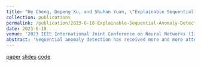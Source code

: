 ```yaml
---
title: "He Cheng, Depeng Xu, and Shuhan Yuan, \"Explainable Sequential Anomaly Detection via Prototypes\". "
collection: publications
permalink: /publication/2023-6-18-Explainable-Sequential-Anomaly-Detection-via-Prototypes
date: 2023-6-18
venue: '2023 IEEE International Joint Conference on Neural Networks (IJCNN)'
abstract: 'Sequential anomaly detection has received more and more attention because of its wide applications in various domains, such as debugging system failures via logs. Researchers have recently proposed many deep learning-based approaches for sequential anomaly detection. However, these approaches work as black-boxed models, not providing explanations for detected anomalies. On the other hand, explainability is a critical requirement to build trustworthiness in detection results. Moreover, domain experts would like to learn why a sequence is labeled as an anomaly. To overcome this challenge, in this paper, we propose a framework for Explainable Sequential Anomaly Detection (ESAD) in a semi-supervised setting. As there are various normal and abnormal behaviors in sequential data, ESAD derives multiple prototypes to describe diverse normal and abnormal sequences. Each prototype can encode one type of normal or abnormal behavior. Given a new sequence, if the sequence is similar to an abnormal prototype, the sequence will be detected as abnormal. After decoding the abnormal prototype as a prototypical sequence, domain experts can further understand the newly detected abnormal sequence by examining the prototypical sequence. We conduct experiments on one log dataset and two text datasets. Experimental results including quantitative and qualitative analysis on three datasets show the effectiveness of our model.'
---
```


[paper](http://ieeexplore.ieee.org/abstract/document/10191703)
[slides](http://Serendipity618.github.io/files/ESAD.pptx)
[code](https://github.com/Serendipity618/ESAD)

